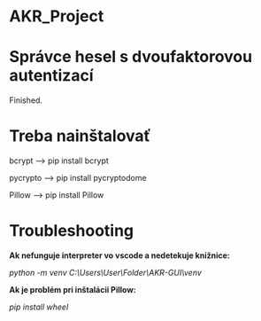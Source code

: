 # AKR_Project

# Správce hesel s dvoufaktorovou autentizací

Finished.

# Treba nainštalovať 

bcrypt --> pip install bcrypt

pycrypto --> pip install pycryptodome

Pillow --> pip install Pillow

# Troubleshooting

**Ak nefunguje interpreter vo vscode a nedetekuje knižnice:**

*python -m venv C:\Users\User\Folder\AKR-GUI\venv*

**Ak je problém pri inštalácii Pillow:**

*pip install wheel*
